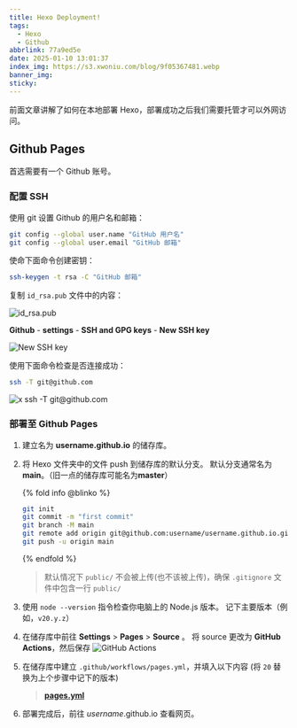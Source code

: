 ```yaml
---
title: Hexo Deployment!
tags:
  - Hexo
  - Github
abbrlink: 77a9ed5e
date: 2025-01-10 13:01:37
index_img: https://s3.xwoniu.com/blog/9f05367481.webp
banner_img:
sticky:
---
```


前面文章讲解了如何在本地部署 Hexo，部署成功之后我们需要托管才可以外网访问。

<!--more-->

## Github Pages

首选需要有一个 Github 账号。

### 配置 SSH

使用 git 设置 Github 的用户名和邮箱：
```bash
git config --global user.name "GitHub 用户名"    
git config --global user.email "GitHub 邮箱"
```

使命下面命令创建密钥：

```bash
ssh-keygen -t rsa -C "GitHub 邮箱"
```

复制 `id_rsa.pub` 文件中的内容：

![id_rsa.pub](https://s3.xwoniu.com/blog/posts/20250110131820.webp)

**Github** - **settings** - **SSH and GPG keys** - **New SSH key**

![New SSH key](https://s3.xwoniu.com/blog/posts/20250110132000.webp)

使用下面命令检查是否连接成功：

```bash
ssh -T git@github.com
```

![x ssh -T git@github.com](https://s3.xwoniu.com/blog/posts/20250110132315.webp)

### 部署至 Github Pages

1. 建立名为 **username.github.io** 的储存库。

2. 将 Hexo 文件夹中的文件 push 到储存库的默认分支。 默认分支通常名为**main**。（旧一点的储存库可能名为**master**）

   {% fold info @blinko %}
   
   ```bash
   git init
   git commit -m "first commit"
   git branch -M main
   git remote add origin git@github.com:username/username.github.io.git
   git push -u origin main
   ```
   
   {% endfold %}
   
   > 默认情况下 `public/` 不会被上传(也不该被上传)，确保 `.gitignore` 文件中包含一行 `public/`
   
3. 使用 `node --version` 指令检查你电脑上的 Node.js 版本。 记下主要版本（例如，`v20.y.z`）

4. 在储存库中前往 **Settings** > **Pages** > **Source** 。 将 source 更改为 **GitHub Actions**，然后保存
   ![GitHub Actions](https://s3.xwoniu.com/blog/posts/20250110132648.webp)

5. 在储存库中建立 `.github/workflows/pages.yml`，并填入以下内容 (将 `20` 替换为上个步骤中记下的版本)

   > [**pages.yml**](https://github.com/benjamin603/benjamin603.github.io/blob/main/.github/workflows/pages.yml)

6. 部署完成后，前往 *username*.github.io 查看网页。


